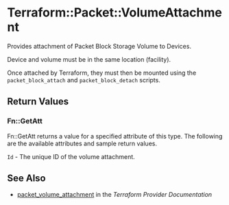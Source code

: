 # Terraform::Packet::VolumeAttachment

Provides attachment of Packet Block Storage Volume to Devices.

Device and volume must be in the same location (facility).

Once attached by Terraform, they must then be mounted using the `packet_block_attach` and `packet_block_detach` scripts.

## Return Values

### Fn::GetAtt

Fn::GetAtt returns a value for a specified attribute of this type. The following are the available attributes and sample return values.

`Id` - The unique ID of the volume attachment.

## See Also

* [packet_volume_attachment](https://www.terraform.io/docs/providers/packet/r/volume_attachment.html) in the _Terraform Provider Documentation_